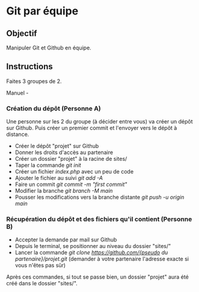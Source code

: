# Git par équipe

## Objectif

Manipuler Git et Github en équipe.

## Instructions

Faites 3 groupes de 2.

Manuel - 

### Création du dépôt (Personne A)

Une personne sur les 2 du groupe (à décider entre vous) va créer un dépôt sur Github. Puis créer un premier commit et l'envoyer vers le dépôt à distance.

* Créer le dépôt "projet" sur Github
* Donner les droits d'accès au partenaire
* Créer un dossier "projet" à la racine de sites/
* Taper la commande *git init*
* Créer un fichier *index.php* avec un peu de code
* Ajouter le fichier au suivi *git add -A*
* Faire un commit *git commit -m "first commit"*
* Modifier la branche *git branch -M main*
* Pousser les modifications vers la branche distante *git push -u origin main*

### Récupération du dépôt et des fichiers qu'il contient (Personne B)

* Accepter la demande par mail sur Github
* Depuis le terminal, se positionner au niveau du dossier "sites/"
* Lancer la commande *git clone https://github.com/{pseudo du partenaire}/projet.git* (demander à votre partenaire l'adresse exacte si vous n'êtes pas sûr)

Après ces commandes, si tout se passe bien, un dossier "projet" aura été créé dans le dossier "sites/".